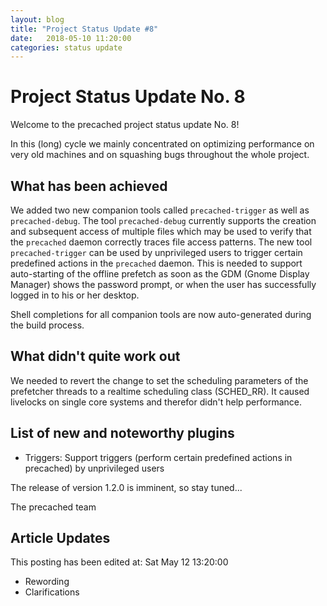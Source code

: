 ```yaml
---
layout: blog
title: "Project Status Update #8"
date:   2018-05-10 11:20:00
categories: status update
---
```


# Project Status Update No. 8

Welcome to the precached project status update No. 8!

In this (long) cycle we mainly concentrated on optimizing performance on
very old machines and on squashing bugs throughout the whole project.

## What has been achieved

We added two new companion tools called `precached-trigger` as well as
`precached-debug`. The tool `precached-debug` currently supports the creation
and subsequent access of multiple files which may be used to verify that the
`precached` daemon correctly traces file access patterns.
The new tool `precached-trigger` can be used by unprivileged users to trigger
certain predefined actions in the `precached` daemon. This is needed to support
auto-starting of the offline prefetch as soon as the GDM (Gnome Display Manager)
shows the password prompt, or when the user has successfully logged in to
his or her desktop.

Shell completions for all companion tools are now auto-generated during the
build process.

## What didn't quite work out

We needed to revert the change to set the scheduling parameters of the prefetcher
threads to a realtime scheduling class (SCHED_RR). It caused livelocks on
single core systems and therefor didn't help performance.

## List of new and noteworthy plugins

* Triggers: Support triggers (perform certain predefined actions in precached) by unprivileged users

The release of version 1.2.0 is imminent, so stay tuned...


The precached team

## Article Updates

This posting has been edited at: Sat May 12 13:20:00

* Rewording
* Clarifications
